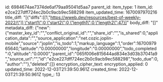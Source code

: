 id: 6984674ae7374de6af79aa95041d5aa7
parent_id: 
item_type: 1
item_id: e2ce227dff724ec2b0c9acb9ec588298
item_updated_time: 1670097970216
title_diff: "[{\"diffs\":[[1,\"https://wweb.dev/resources/best-of-weekly-2022/\"]],\"start1\":0,\"start2\":0,\"length1\":0,\"length2\":47}]"
body_diff: "[]"
metadata_diff: {"new":{"master_key_id":"","conflict_original_id":"","share_id":"","is_shared":0,"application_data":"","source_application":"net.cozic.joplin-mobile","source":"joplin","is_todo":1,"markup_language":1,"order":1670097965640,"latitude":"0.00000000","longitude":"0.00000000","todo_completed":0,"altitude":"0.0000","parent_id":"065f006e815644ad834e3d03b37041a9","source_url":"","id":"e2ce227dff724ec2b0c9acb9ec588298","todo_due":0,"author":""},"deleted":[]}
encryption_cipher_text: 
encryption_applied: 0
updated_time: 2022-12-03T21:39:50.961Z
created_time: 2022-12-03T21:39:50.961Z
type_: 13